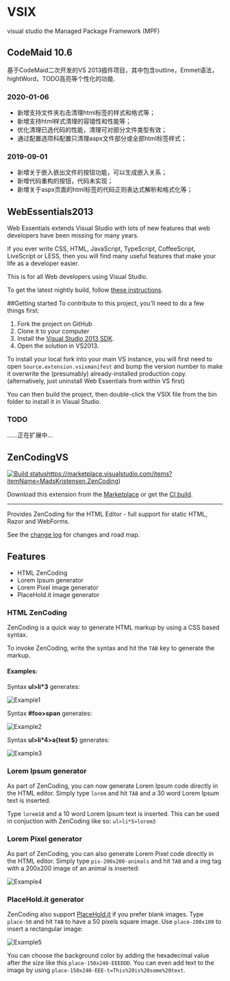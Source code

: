 # VSIX
visual studio  the Managed Package Framework (MPF)



## CodeMaid 10.6

基于CodeMaid二次开发的VS 2013插件项目，其中包含outline，Emmet语法，hightWord，TODO高亮等个性化的功能.

### 2020-01-06

* 新增支持文件夹右击清理html标签的样式和格式等；
* 新增支持html样式清理的容错性和性能等；
* 优化清理已选代码的性能，清理可对部分文件类型有效；
* 通过配置选项科配置只清理aspx文件部分或全部html标签样式；

### 2019-09-01

* 新增关于嵌入嵌出文件的按钮功能，可以生成嵌入关系；
* 新增代码重构的按钮，代码未实现；
* 新增关于aspx页面的html标签的代码正则表达式解析和格式化等；





## WebEssentials2013

Web Essentials extends Visual Studio with lots of new features that web developers have been missing for many years. 

If you ever write CSS, HTML, JavaScript, TypeScript, CoffeeScript, LiveScript or LESS, then you will find many useful features that make your life as a developer easier. 

This is for all Web developers using Visual Studio.

To get the latest nightly build, follow [these instructions](http://vswebessentials.com/download#nightly).

##Getting started
To contribute to this project, you'll need to do a few things first:

1. Fork the project on GitHub
2. Clone it to your computer
3. Install the [Visual Studio 2013 SDK](https://www.microsoft.com/en-us/download/details.aspx?id=40758).
4. Open the solution in VS2013.

To install your local fork into your main VS instance, you will first need to open `Source.extension.vsixmanifest` and bump the version number to make it overwrite the (presumably) already-installed production copy. (alternatively, just uninstall Web Essentials from within VS first)

You can then build the project, then double-click the VSIX file from the bin folder to install it in Visual Studio.

### TODO

......正在扩展中...





## ZenCodingVS



[![Build status](https://ci.appveyor.com/api/projects/status/p6lyd0fetoa1amgy?svg=true)](https://ci.appveyor.com/project/madskristensen/zencodingvs)https://marketplace.visualstudio.com/items?itemName=MadsKristensen.ZenCoding)

Download this extension from the [Marketplace](https://marketplace.visualstudio.com/items?itemName=MadsKristensen.ZenCoding)
or get the [CI build](http://vsixgallery.com/extension/9514d70e-a7b1-4876-847d-b0d2ad0962bf/).

------

Provides ZenCoding for the HTML Editor - full support for static HTML, Razor and WebForms.

See the [change log](CHANGELOG.md) for changes and road map.

## Features

- HTML ZenCoding
- Lorem Ipsum generator
- Lorem Pixel image generator
- PlaceHold.it image generator

### HTML ZenCoding

ZenCoding is a quick way to generate HTML markup by using a CSS based syntax.

To invoke ZenCoding, write the syntax and hit the `TAB` key to generate the markup.

#### Examples:

Syntax __ul>li\*3__ generates:

![Example1](E:/OpenSource/VSIX/ZenCodingVS/art/example1.png)

Syntax __#foo>span__ generates:

![Example2](E:/OpenSource/VSIX/ZenCodingVS/art/example2.png)

Syntax __ul>li\*4>a{test $}__ generates:

![Example3](E:/OpenSource/VSIX/ZenCodingVS/art/example3.png)

### Lorem Ipsum generator

As part of ZenCoding, you can now generate Lorem Ipsum code directly in the HTML editor. Simply type `lorem` and hit `TAB` and a 30 word Lorem Ipsum text is inserted. 

Type `lorem10` and a 10 word Lorem Ipsum text is inserted. 
This can be used in conjuction with ZenCoding like so: `ul>li*5>lorem3`

### Lorem Pixel generator

As part of ZenCoding, you can also generate Lorem Pixel code directly in the HTML editor. Simply type `pix-200x200-animals` and hit `TAB` and a img tag with a 200x200 image of an animal is inserted:

![Example4](E:/OpenSource/VSIX/ZenCodingVS/art/example4.png)

### PlaceHold.it generator

ZenCoding also support [PlaceHold.it](http://placehold.it/) if you prefer blank images. Type `place-50` and hit `TAB` to have a 50 pixels square image. Use `place-200x100` to insert a rectangular image:

![Example5](E:/OpenSource/VSIX/ZenCodingVS/art/example5.png)

You can choose the background color by adding the hexadecimal value after the size like this `place-150x240-EEEDDD`. You can even add text to the image by using `place-150x240-EEE-t=This%20is%20some%20text`.
